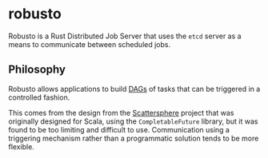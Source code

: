 # robusto

Robusto is a Rust Distributed Job Server that uses the `etcd` server as a means
to communicate between scheduled jobs.

## Philosophy

Robusto allows applications to build [DAGs](https://en.wikipedia.org/wiki/Directed_acyclic_graph)
of tasks that can be triggered in a controlled fashion.

This comes from the design from the [Scattersphere](https://www.github.com/KenSuenobu/scattersphere/)
project that was originally designed for Scala, using the `CompletableFuture` library, but 
it was found to be too limiting and difficult to use.  Communication using a triggering
mechanism rather than a programmatic solution tends to be more flexible.


